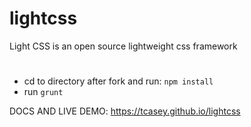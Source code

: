 # lightcss
Light CSS is an open source lightweight css framework
#
* cd to directory after fork and run: `npm install`
* run `grunt`

DOCS AND LIVE DEMO: https://tcasey.github.io/lightcss
